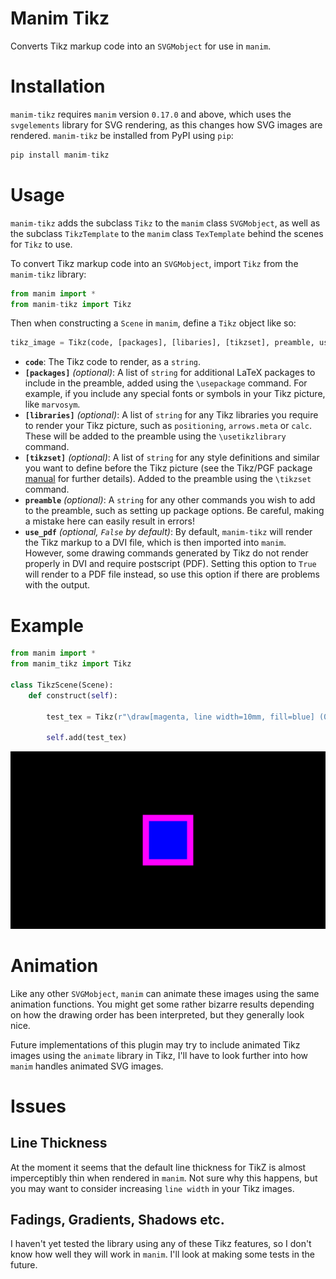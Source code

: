 # Manim Tikz

Converts Tikz markup code into an `SVGMobject` for use in `manim`.

# Installation

`manim-tikz` requires `manim` version `0.17.0` and above, which uses the `svgelements` library for SVG rendering, as this changes how SVG images are rendered. `manim-tikz` be installed from PyPI using `pip`:

```py
pip install manim-tikz
```

# Usage

`manim-tikz` adds the subclass `Tikz` to the `manim` class `SVGMobject`, as well as the subclass `TikzTemplate` to the `manim` class `TexTemplate` behind the scenes for `Tikz` to use.

To convert Tikz markup code into an `SVGMobject`, import `Tikz` from the `manim-tikz` library:

```py
from manim import *
from manim-tikz import Tikz
```

Then when constructing a `Scene` in `manim`, define a `Tikz` object like so:

```py
tikz_image = Tikz(code, [packages], [libaries], [tikzset], preamble, use_pdf)
```

- **`code`**: The Tikz code to render, as a `string`.
- **`[packages]`** *(optional)*: A list of `string` for additional LaTeX packages to include in the preamble, added using the `\usepackage` command. For example, if you include any special fonts or symbols in your Tikz picture, like `marvosym`.
- **`[libraries]`** *(optional)*: A list of `string` for any Tikz libraries you require to render your Tikz picture, such as `positioning`, `arrows.meta` or `calc`. These will be added to the preamble using the `\usetikzlibrary` command.
- **`[tikzset]`** *(optional)*: A list of `string` for any style definitions and similar you want to define before the Tikz picture (see the Tikz/PGF package [manual](https://tikz.dev]) for further details). Added to the preamble using the `\tikzset` command.
- **`preamble`** *(optional)*: A `string` for any other commands you wish to add to the preamble, such as setting up package options. Be careful, making a mistake here can easily result in errors!
- **`use_pdf`** *(optional, `False` by default)*: By default, `manim-tikz` will render the Tikz markup to a DVI file, which is then imported into `manim`. However, some drawing commands generated by Tikz do not render properly in DVI and require postscript (PDF). Setting this option to `True` will render to a PDF file instead, so use this option if there are problems with the output.

# Example

```py
from manim import *
from manim_tikz import Tikz

class TikzScene(Scene):
    def construct(self):

        test_tex = Tikz(r"\draw[magenta, line width=10mm, fill=blue] (0,0) rectangle(1,1);", use_pdf=False)

        self.add(test_tex)
```

![manim-tikz](https://github.com/ralphieraccoon/manim-tikz/blob/master/media/images/example/TikzScene_ManimCE_v0.16.0.post0.png?raw=true)

# Animation

Like any other `SVGMobject`, `manim` can animate these images using the same animation functions. You might get some rather bizarre results depending on how the drawing order has been interpreted, but they generally look nice. 

Future implementations of this plugin may try to include animated Tikz images using the `animate` library in Tikz, I'll have to look further into how `manim` handles animated SVG images.

# Issues

## Line Thickness

At the moment it seems that the default line thickness for TikZ is almost imperceptibly thin when rendered in `manim`. Not sure why this happens, but you may want to consider increasing `line width` in your Tikz images.

## Fadings, Gradients, Shadows etc.

I haven't yet tested the library using any of these Tikz features, so I don't know how well they will work in `manim`. I'll look at making some tests in the future.

